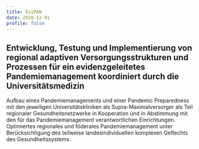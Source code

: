 ```yaml
---
title: EviPAN
date: 2020-12-01
profile: false
---
```


## Entwicklung, Testung und Implementierung von regional adaptiven Versorgungsstrukturen und Prozessen für ein evidenzgeleitetes Pandemiemanagement koordiniert durch die Universitätsmedizin

<!--more-->

Aufbau eines Pandemiemanagements und einer Pandemic Preparedness mit den jeweiligen Universitätskliniken als Supra-Maximalversorger als Teil regionaler Gesundheitsnetzwerke in
Kooperation und in Abstimmung mit den für das Pandemiemanagement verantwortlichen Einrichtungen. Optimiertes regionales und föderales Pandemiemanagement unter Berücksichtigung
des teilweise landesindividuellen komplexen Geflechts des Gesundheitssystems.
